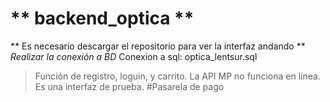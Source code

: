 # ** backend_optica ** 
** Es necesario descargar el repositorio para ver la interfaz andando **
*Realizar la conexión a BD*
Conexion a sql: optica_lentsur.sql
> Función de registro, loguin, y carrito.
La API MP no funciona en linea. Es una interfaz de prueba.
#Pasarela de pago
